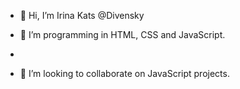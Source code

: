 - 👋 Hi, I’m Irina Kats @Divensky

- 🌱 I’m programming in HTML, CSS and JavaScript. 
- 
- 💞️ I’m looking to collaborate on JavaScript projects. 

<!---
Divensky/Divensky is a ✨ special ✨ repository because its `README.md` (this file) appears on your GitHub profile.
You can click the Preview link to take a look at your changes.
--->
